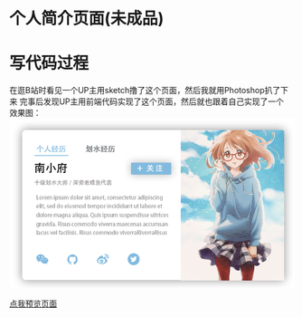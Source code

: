 个人简介页面(未成品)
===
# 写代码过程
在逛B站时看见一个UP主用sketch撸了这个页面，然后我就用Photoshop扒了下来 完事后发现UP主用前端代码实现了这个页面，然后就也跟着自己实现了一个  
效果图：![preview](./preview.png)  


[点我预览页面]("#")
